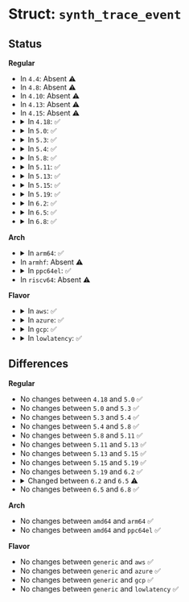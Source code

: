 # Struct: <code>synth_trace_event</code>

## Status
<b>Regular</b>
<ul>
<li>
In <code>4.4</code>: Absent ⚠️
</li>
<li>
In <code>4.8</code>: Absent ⚠️
</li>
<li>
In <code>4.10</code>: Absent ⚠️
</li>
<li>
In <code>4.13</code>: Absent ⚠️
</li>
<li>
In <code>4.15</code>: Absent ⚠️
</li>
<li>
<details>
<summary>In <code>4.18</code>: ✅</summary>

```c
struct synth_trace_event {
    struct trace_entry ent;
    u64 fields[0];
};
```
</details>
</li>
<li>
<details>
<summary>In <code>5.0</code>: ✅</summary>

```c
struct synth_trace_event {
    struct trace_entry ent;
    u64 fields[0];
};
```
</details>
</li>
<li>
<details>
<summary>In <code>5.3</code>: ✅</summary>

```c
struct synth_trace_event {
    struct trace_entry ent;
    u64 fields[0];
};
```
</details>
</li>
<li>
<details>
<summary>In <code>5.4</code>: ✅</summary>

```c
struct synth_trace_event {
    struct trace_entry ent;
    u64 fields[0];
};
```
</details>
</li>
<li>
<details>
<summary>In <code>5.8</code>: ✅</summary>

```c
struct synth_trace_event {
    struct trace_entry ent;
    u64 fields[0];
};
```
</details>
</li>
<li>
<details>
<summary>In <code>5.11</code>: ✅</summary>

```c
struct synth_trace_event {
    struct trace_entry ent;
    u64 fields[0];
};
```
</details>
</li>
<li>
<details>
<summary>In <code>5.13</code>: ✅</summary>

```c
struct synth_trace_event {
    struct trace_entry ent;
    u64 fields[0];
};
```
</details>
</li>
<li>
<details>
<summary>In <code>5.15</code>: ✅</summary>

```c
struct synth_trace_event {
    struct trace_entry ent;
    u64 fields[0];
};
```
</details>
</li>
<li>
<details>
<summary>In <code>5.19</code>: ✅</summary>

```c
struct synth_trace_event {
    struct trace_entry ent;
    u64 fields[0];
};
```
</details>
</li>
<li>
<details>
<summary>In <code>6.2</code>: ✅</summary>

```c
struct synth_trace_event {
    struct trace_entry ent;
    u64 fields[0];
};
```
</details>
</li>
<li>
<details>
<summary>In <code>6.5</code>: ✅</summary>

```c
struct synth_trace_event {
    struct trace_entry ent;
    union trace_synth_field fields[0];
};
```
</details>
</li>
<li>
<details>
<summary>In <code>6.8</code>: ✅</summary>

```c
struct synth_trace_event {
    struct trace_entry ent;
    union trace_synth_field fields[0];
};
```
</details>
</li>
</ul>
<b>Arch</b>
<ul>
<li>
<details>
<summary>In <code>arm64</code>: ✅</summary>

```c
struct synth_trace_event {
    struct trace_entry ent;
    u64 fields[0];
};
```
</details>
</li>
<li>
In <code>armhf</code>: Absent ⚠️
</li>
<li>
<details>
<summary>In <code>ppc64el</code>: ✅</summary>

```c
struct synth_trace_event {
    struct trace_entry ent;
    u64 fields[0];
};
```
</details>
</li>
<li>
In <code>riscv64</code>: Absent ⚠️
</li>
</ul>
<b>Flavor</b>
<ul>
<li>
<details>
<summary>In <code>aws</code>: ✅</summary>

```c
struct synth_trace_event {
    struct trace_entry ent;
    u64 fields[0];
};
```
</details>
</li>
<li>
<details>
<summary>In <code>azure</code>: ✅</summary>

```c
struct synth_trace_event {
    struct trace_entry ent;
    u64 fields[0];
};
```
</details>
</li>
<li>
<details>
<summary>In <code>gcp</code>: ✅</summary>

```c
struct synth_trace_event {
    struct trace_entry ent;
    u64 fields[0];
};
```
</details>
</li>
<li>
<details>
<summary>In <code>lowlatency</code>: ✅</summary>

```c
struct synth_trace_event {
    struct trace_entry ent;
    u64 fields[0];
};
```
</details>
</li>
</ul>

## Differences
<b>Regular</b>
<ul>
<li>
No changes between <code>4.18</code> and <code>5.0</code> ✅
</li>
<li>
No changes between <code>5.0</code> and <code>5.3</code> ✅
</li>
<li>
No changes between <code>5.3</code> and <code>5.4</code> ✅
</li>
<li>
No changes between <code>5.4</code> and <code>5.8</code> ✅
</li>
<li>
No changes between <code>5.8</code> and <code>5.11</code> ✅
</li>
<li>
No changes between <code>5.11</code> and <code>5.13</code> ✅
</li>
<li>
No changes between <code>5.13</code> and <code>5.15</code> ✅
</li>
<li>
No changes between <code>5.15</code> and <code>5.19</code> ✅
</li>
<li>
No changes between <code>5.19</code> and <code>6.2</code> ✅
</li>
<li>
<details>
<summary>Changed between <code>6.2</code> and <code>6.5</code> ⚠️</summary>
<ul>
<li>
<b>Field type changed. </b>
<code>u64 fields[0]</code> ➡️ <code>union trace_synth_field fields[0]</code>
</li>
</ul>
</details>
</li>
<li>
No changes between <code>6.5</code> and <code>6.8</code> ✅
</li>
</ul>
<b>Arch</b>
<ul>
<li>
No changes between <code>amd64</code> and <code>arm64</code> ✅
</li>
<li>
No changes between <code>amd64</code> and <code>ppc64el</code> ✅
</li>
</ul>
<b>Flavor</b>
<ul>
<li>
No changes between <code>generic</code> and <code>aws</code> ✅
</li>
<li>
No changes between <code>generic</code> and <code>azure</code> ✅
</li>
<li>
No changes between <code>generic</code> and <code>gcp</code> ✅
</li>
<li>
No changes between <code>generic</code> and <code>lowlatency</code> ✅
</li>
</ul>
